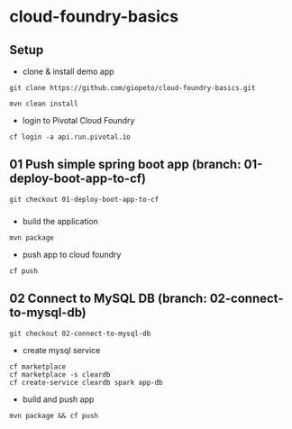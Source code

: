 # cloud-foundry-basics

## Setup
- clone & install demo app
```
git clone https://github.com/giopeto/cloud-foundry-basics.git

mvn clean install
```

- login to Pivotal Cloud Foundry

`cf login -a api.run.pivotal.io`

## 01 Push simple spring boot app (branch: 01-deploy-boot-app-to-cf)
`git checkout 01-deploy-boot-app-to-cf`
###
- build the application

`mvn package`

- push app to cloud foundry

`cf push`

## 02 Connect to MySQL DB (branch: 02-connect-to-mysql-db)

`git checkout 02-connect-to-mysql-db`

- create mysql service 

```
cf marketplace
cf marketplace -s cleardb
cf create-service cleardb spark app-db
```

- build and push app

`mvn package && cf push`
